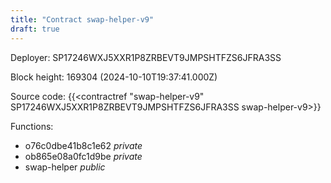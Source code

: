 ```yaml
---
title: "Contract swap-helper-v9"
draft: true
---
```

Deployer: SP17246WXJ5XXR1P8ZRBEVT9JMPSHTFZS6JFRA3SS


 



Block height: 169304 (2024-10-10T19:37:41.000Z)

Source code: {{<contractref "swap-helper-v9" SP17246WXJ5XXR1P8ZRBEVT9JMPSHTFZS6JFRA3SS swap-helper-v9>}}

Functions:

* o76c0dbe41b8c1e62 _private_
* ob865e08a0fc1d9be _private_
* swap-helper _public_
